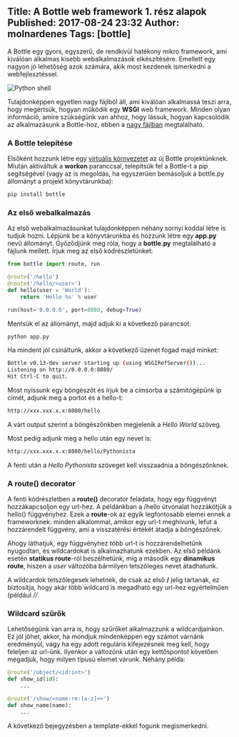 Title: A Bottle web framework 1. rész alapok
Published: 2017-08-24 23:32
Author: molnardenes
Tags: [bottle]
---

A Bottle egy gyors, egyszerű, de rendkívül hatékony mikro framework, ami kiválóan alkalmas kisebb webalkalmazások elkészítésére. Emellett egy nagyon jó lehetőség azok számára, akik most kezdenek ismerkedni a webfejlesztéssel.

![Python
shell](/assets/images/bottle-logo.png)

Tulajdonképpen egyetlen nagy fájlból áll, ami kiválóan alkalmassá teszi arra, hogy megértsük, hogyan működik egy **WSGI** web framework. Minden olyan információ, amire szükségünk van ahhoz, hogy lássuk, hogyan kapcsolódik az alkalmazásunk a Bottle-hoz, ebben a [nagy fájlban](https://github.com/bottlepy/bottle/blob/master/bottle.py) megtalálható.

### A Bottle telepítése

Elsőként hozzunk létre egy [virtuális környezetet](http://molnardenes.com/blog/virtualis-kornyezet-kialakitasa.html#virtualis-kornyezet-kialakitasa) az új Bottle projektünknek. Miután aktiváltuk a **workon** paranccsal, telepítsük fel a Bottle-t a pip segítségével (vagy az is megoldás, ha egyszerűen bemásoljuk a bottle.py állományt a projekt könyvtárunkba):

```bash
pip install bottle
```

### Az első webalkalmazás

Az első webalkalmazásunkat tulajdonképpen néhány sornyi kóddal létre is tudjuk hozni. Lépjünk be a könyvtárunkba és hozzunk létre egy **app.py** nevű állományt. Győződjünk meg róla, hogy a **bottle.py** megtalálható a fájlunk mellett. Írjuk meg az első kódrészletünket:


```python
from bottle import route, run

@route('/hello')
@route('/hello/<user>')
def hello(user = 'World'):
    return 'Hello %s' % user

run(host='0.0.0.0', port=8080, debug=True)
```

Mentsük el az állományt, majd adjuk ki a következő parancsot:

```bash
python app.py
```

Ha mindent jól csináltunk, akkor a következő üzenet fogad majd minket:

```bash
Bottle v0.13-dev server starting up (using WSGIRefServer())...
Listening on http://0.0.0.0:8080/
Hit Ctrl-C to quit.
```

Most nyissunk egy böngészőt és írjuk be a címsorba a számítógépünk ip címét, adjunk meg a portot és a hello-t:

```bash
http://xxx.xxx.x.x:8080/hello
```

A várt output szerint a böngészőnkben megjelenik a *Hello World* szöveg.

Most pedig adjunk meg a hello után egy nevet is:

```bash
http://xxx.xxx.x.x:8080/hello/Pythonista
```

A fenti után a *Hello Pythonista* szöveget kell visszaadnia a böngészőnknek.

### A route() decorator

A fenti kódrészletben a **route()** decorator feladata, hogy egy függvényt hozzákapcsoljon egy url-hez. A példánkban a /hello útvonalat hozzákötjük a hello() függvényhez. Ezek a **route**-ok az egyik legfontosabb elemei ennek a frameworknek: minden alkalommal, amikor egy url-t meghívunk, lefut a hozzárendelt függvény, ami a visszatérési értékét átadja a böngészőnek.

Ahogy láthatjuk, egy függvényhez több url-t is hozzárendelhetünk nyugodtan, és wildcardokat is alkalmazhatunk ezekben. Az első példánk esetén **statikus route**-ról beszélhetünk, míg a második egy **dinamikus route**, hiszen a *user* változóba bármilyen tetszőleges nevet átadhatunk.

A wildcardok tetszőlegesek lehetnek, de csak az első **/** jelig tartanak, ez biztosítja, hogy akár több wildcard is megadható egy url-hez egyértelműen (például */<action>/<item>*.

### Wildcard szűrők

Lehetőségünk van arra is, hogy szűrőket alkalmazzunk a wildcardjainkon. Ez jól jöhet, akkor, ha mondjuk mindenképpen egy számot várnánk eredményül, vagy ha egy adott reguláris kifejezésnek meg kell, hogy feleljen az url-ünk. Ilyenkor a változónk után egy kettőspontot követően megadjuk, hogy milyen típusú elemet várunk. Néhány példa:

```python
@route('/object/<id:int>')
def show_id(id):
    ...

@route('/show/<name:re:[a-z]+>')
def show_name(name):
    ...
```

A következő bejegyzésben a template-ekkel fogunk megismerkedni.
